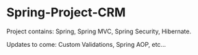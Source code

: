 # Spring-Project-CRM

Project contains:
Spring,
Spring MVC,
Spring Security,
Hibernate.

Updates to come:
Custom Validations,
Spring AOP,
etc...
